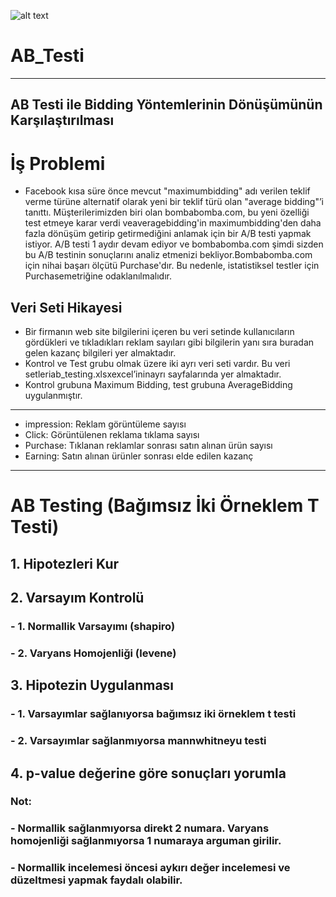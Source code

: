 ![alt text](https://www.webtures.com/tr/blog/wp-content/uploads/2018/02/ab-testing-300x177.png)

# AB_Testi
---
## AB Testi ile Bidding Yöntemlerinin Dönüşümünün Karşılaştırılması

# İş Problemi
- Facebook kısa süre önce mevcut "maximumbidding" adı verilen teklif verme türüne alternatif olarak yeni bir teklif türü olan "average bidding"’i tanıttı.
Müşterilerimizden biri olan bombabomba.com, bu yeni özelliği test etmeye karar verdi veaveragebidding'in maximumbidding'den daha fazla dönüşüm 
getirip getirmediğini anlamak için bir A/B testi yapmak istiyor. A/B testi 1 aydır devam ediyor ve bombabomba.com şimdi sizden bu A/B testinin sonuçlarını
analiz etmenizi bekliyor.Bombabomba.com için nihai başarı ölçütü Purchase'dır. Bu nedenle, istatistiksel testler için Purchasemetriğine odaklanılmalıdır.

## Veri Seti Hikayesi
- Bir firmanın web site bilgilerini içeren bu veri setinde kullanıcıların gördükleri ve tıkladıkları reklam sayıları gibi bilgilerin yanı sıra buradan gelen
kazanç bilgileri yer almaktadır.
- Kontrol ve Test grubu olmak üzere iki ayrı veri seti vardır. Bu veri setleriab_testing.xlsxexcel’ininayrı sayfalarında yer almaktadır.
- Kontrol grubuna Maximum Bidding, test grubuna AverageBidding uygulanmıştır.
---
- impression: Reklam görüntüleme sayısı
- Click: Görüntülenen reklama tıklama sayısı
- Purchase: Tıklanan reklamlar sonrası satın alınan ürün sayısı
- Earning: Satın alınan ürünler sonrası elde edilen kazanç
---

# AB Testing (Bağımsız İki Örneklem T Testi)

## 1. Hipotezleri Kur
## 2. Varsayım Kontrolü
###   - 1. Normallik Varsayımı (shapiro)
###   - 2. Varyans Homojenliği (levene)
## 3. Hipotezin Uygulanması
###   - 1. Varsayımlar sağlanıyorsa bağımsız iki örneklem t testi
###   - 2. Varsayımlar sağlanmıyorsa mannwhitneyu testi
## 4. p-value değerine göre sonuçları yorumla
### Not:
### - Normallik sağlanmıyorsa direkt 2 numara. Varyans homojenliği sağlanmıyorsa 1 numaraya arguman girilir.
### - Normallik incelemesi öncesi aykırı değer incelemesi ve düzeltmesi yapmak faydalı olabilir.
